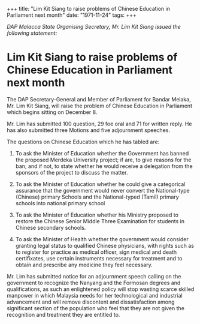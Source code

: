 +++ 
title: "Lim Kit Siang to raise problems of Chinese Education in Parliament next month"
date: "1971-11-24"
tags:
+++

_DAP Malacca State Organising Secretary, Mr. Lim Kit Siang issued the following statement:_

# Lim Kit Siang to raise problems of Chinese Education in Parliament next month

The DAP Secretary-General and Member of Parliament for Bandar Melaka, Mr. Lim Kit Siang, will raise the problem of Chinese Education in Parliament which begins sitting on December 8.

Mr. Lim has submitted 100 question, 29 foe oral and 71 for written reply. He has also submitted three Motions and five adjournment speeches.</u>

The questions on Chinese Education which he has tabled are:

1.	To ask the Minister of Education whether the Government has banned the proposed Merdeka University project; if are, to give reasons for the ban; and if not, to state whether he would receive a delegation from the sponsors of the project to discuss the matter.

2.	To ask the Minister of Education whether he could give a categorical assurance that the government would never convert the National-type (Chinese) primary Schools and the National-typed (Tamil) primary schools into national primary school

3.	To ask the Minister of Education whether his Ministry proposed to restore the Chinese Senior Middle Three Examination for students in Chinese secondary schools.

4.	To ask the Minister of Health whether the government would consider granting legal status to qualified Chinese physicians, with rights such as to register for practice as medical officer, sign medical and death certifixates, use certain instruments necessary for treatment and to obtain and prescribe any medicine they feel necessary. 

Mr. Lim has submitted notice for an adjournment speech calling on the government to recognize the Nanyang and the Formosan degrees and qualifications, as such an enlightened policy will stop wasting scarce skilled manpower in which Malaysia needs for her technological and industrial advancement and will remove discontent and dissatisfaction among significant section of the population who feel that they are not given the recognition and treatment they are entitled to.
 

